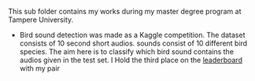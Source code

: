 
This sub folder contains my works during my master degree program at Tampere University.
- Bird sound detection was made as a Kaggle competition. The dataset consists of 10 second short audios. sounds consist of 10 different bird species. The aim here is to classify which bird sound contains the audios given in the test set. I Hold the third place on the [leaderboard](https://www.kaggle.com/competitions/bird-audio-detection/leaderboard) with my pair


